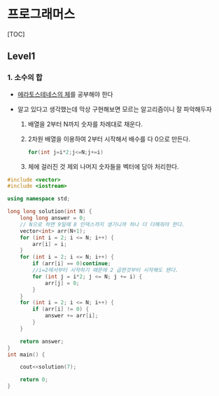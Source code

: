 # 프로그래머스

[TOC]



## Level1

### 1. 소수의 합

- [에라토스테네스의 체](https://marobiana.tistory.com/91)를 공부해야 한다

- 알고 있다고 생각했는데 막상 구현해보면 모르는 알고리즘이니 잘 파악해두자
  1. 배열을 2부터 N까지 숫자를 차례대로 채운다.

  2. 2차원 배열을 이용하여 2부터 시작해서 배수를 다 0으로 만든다.

     ```c++
     for(int j=i*2;j<=N;j+=i)
     ```

  3. 체에 걸러진 것 제외 나머지 숫자들을 벡터에 담아 처리한다.

```c++
#include <vector>
#include <iostream>

using namespace std;

long long solution(int N) {
	long long answer = 0;
    // N으로 하면 9일때 8 인덱스까지 생기니까 하나 더 더해줘야 한다.
	vector<int> arr(N+1);
	for (int i = 2; i <= N; i++) {
		arr[i] = i;
	}
	for (int i = 2; i <= N; i++) {
		if (arr[i] == 0)continue;
        //i=2에서부터 시작하기 때문에 2 곱한것부터 시작해도 됀다.
		for (int j = i*2; j <= N; j += i) {
			arr[j] = 0;
		}
	}
	for (int i = 2; i <= N; i++) {
		if (arr[i] != 0) {
			answer += arr[i];
		}
	}

	return answer;
}
int main() {

	cout<<solution(7);

	return 0;
}
```

